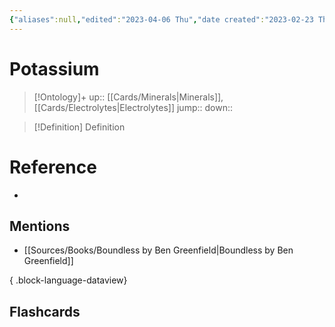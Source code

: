 ```yaml
---
{"aliases":null,"edited":"2023-04-06 Thu","date created":"2023-02-23 Thu","dg-publish":true,"permalink":"/cards/potassium/","dgPassFrontmatter":true}
---
```


# Potassium

> [!Ontology]+
> up:: [[Cards/Minerals\|Minerals]], [[Cards/Electrolytes\|Electrolytes]]
> jump::
> down:: 

> [!Definition] Definition
> 

# Reference
- 

## Mentions
- [[Sources/Books/Boundless by Ben Greenfield\|Boundless by Ben Greenfield]]

{ .block-language-dataview}

## Flashcards
